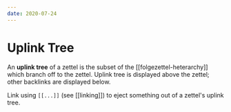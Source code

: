 ```yaml
---
date: 2020-07-24
---
```


# Uplink Tree

An **uplink tree** of a zettel is the subset of the [[folgezettel-heterarchy]] which branch
off to the zettel. Uplink tree is displayed above the zettel; other backlinks
are displayed below.

Link using `[[...]]` (see [[linking]]) to eject something out of a zettel's uplink tree.

